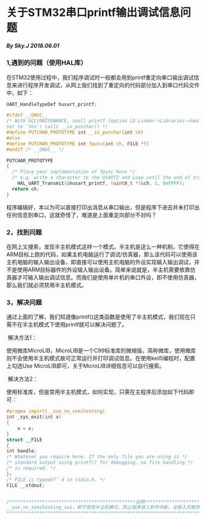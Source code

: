 # 关于STM32串口printf输出调试信息问题

##### 																		         																   By  Sky.J  	2018.06.01

### 1,遇到的问题（使用HAL库）

​	在STM32使用过程中，我们程序调试时一般都会用到printf重定向串口输出调试信息来进行程序开发调试，从网上我们找到了重定向的代码部分加入到串口代码文件中，如下：

```c
UART_HandleTypeDef husart_printf;

#ifdef __GNUC__  
/* With GCC/RAISONANCE, small printf (option LD Linker->Libraries->Small printf  
set to 'Yes') calls __io_putchar() */  
#define PUTCHAR_PROTOTYPE int __io_putchar(int ch)  
#else  
#define PUTCHAR_PROTOTYPE int fputc(int ch, FILE *f)  
#endif /* __GNUC__ */  

PUTCHAR_PROTOTYPE
{
  /* Place your implementation of fputc here */
  /* e.g. write a character to the USART2 and Loop until the end of transmission */
	HAL_UART_Transmit(&husart_printf, (uint8_t *)&ch, 1, 0xFFFF);
  return ch;
}
```

​	程序编辑好，本以为可以直接打印出消息从串口输出，但是程序下进去并未打印出任何信息到串口，这就奇怪了，难道是上面重定向部分不对吗？



### 2，找到问题

​	在网上又搜索，发现半主机模式这样一个模式。半主机是这么一种机制，它使得在ARM目标上跑的代码，如果主机电脑运行了调试/仿真器，那么该代码可以使用该主机电脑的输入输出设备，即直接可以使用主机电脑的外设实现输入输出调试，并不是使用ARM目标器件的外设输入输出设备。简单来说就是，半主机需要依靠仿真器才可输入输出调试信息。而我们是使用单片机的串口外设，即不使用仿真器，那么我们就必须禁用半主机模式。



### 3，解决问题

​	通过上面的了解，我们知道像printf()这类函数是使用了半主机模式，我们现在只需不在半主机模式下使用printf就可以解决问题了。

​	解决方法1：

​		使用微库MicroLIB，MicroLIB是一个C99标准库的微缩版，简称微库，使用微库则不会使用半主机模式故可正常运行并打印调试信息。在使用keil5编程时，配置上勾选Use MicroLIB即可，关于MicroLIB详细信息可以自行搜索。

​	解决方法2：

​		使用标准库，但是禁用半主机模式，如何实现，只需在主程序后添加如下代码即可：

```c
#pragma import(__use_no_semihosting) 
int _sys_exit(int x) 
{ 
	x = x; 
} 
struct __FILE 
{ 
int handle; 
/* Whatever you require here. If the only file you are using is */ 
/* standard output using printf() for debugging, no file handling */ 
/* is required. */ 
}; 
/* FILE is typedef’ d in stdio.h. */ 
FILE __stdout;


/**********************************************说明*********************************************
__use_no_semihosting_swi，即不使用半主机模式，防止程序进入软件中断。在嵌入式程序编译时如果出现printf、fopen、fclose等文件操作，因程序中并没有对这些函数的底层实现，使得设备运行时会进入软件中断BAEB处，这时就需要__use_no_semihosting_swi这 个声明，使程序遇到这些文件操作函数时不停在此中断处.
**********************************************************************************************/
```

​		
